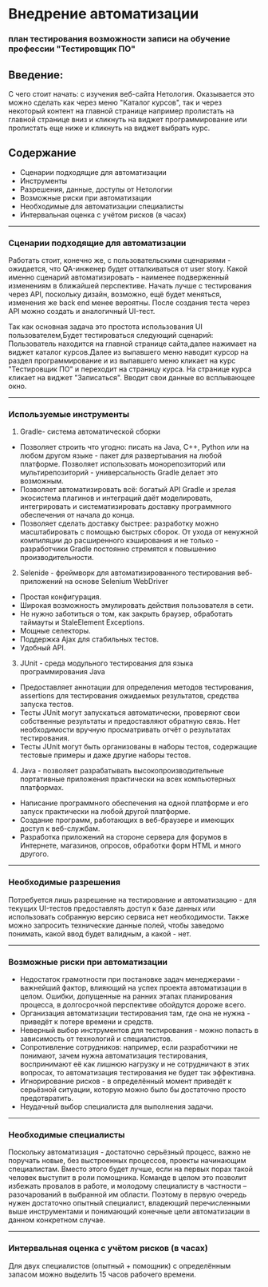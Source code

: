 # Внедрение автоматизации

### план тестирования возможности записи на обучение профессии "Тестировщик ПО"

## Введение:

 С чего стоит начать: с изучения веб-сайта Нетология. Оказывается это можно сделать как через
 меню "Каталог курсов", так и через некоторый контент на главной странице например пролистать
 на главной странице вниз и кликнуть на виджет программирование или пролистать еще ниже и кликнуть
 на виджет выбрать курс.
 
 
 ## Содержание
 - Сценарии подходящие для автоматизации
 - Инструменты
 - Разрешения, данные, доступы от Нетологии
 - Возможные риски при автоматизации
 - Необходимые для автоматизации специалисты
 - Интервальная оценка с учётом рисков (в часах)

___


### Сценарии подходящие для автоматизации

Работать стоит, конечно же, с пользовательскими сценариями - ожидается, что QA-инженер будет отталкиваться от user story. 
Какой именно сценарий автоматизировать - наименее подверженный изменениям в ближайшей перспективе. Начать лучше с тестирования
через API, поскольку дизайн, возможно, ещё будет меняться, изменения же back end менее вероятны. После создания теста через API
можно создать и аналогичный UI-тест.

Так как основная задача это простота использования UI пользователем,Будет тестироваться следующий сценарий:
Пользователь находится на главной странице сайта,далее нажимает на виджет каталог курсов.Далее из выпавшего 
меню наводит курсор на раздел программирование и из выпавшего меню кликает на курс "Тестировщик ПО" и переходит
на страницу курса. На странице курса кликает на виджет "Записаться". Вводит свои данные во всплывающее окно.

___


### Используемые инструменты

1. Gradle- система автоматической сборки
- Позволяет строить что угодно: писать на Java, C++, Python или на любом другом языке - пакет для развертывания на любой
 платформе. Позволяет использовать монорепозиторий или мультирепозиторий -  универсальность Gradle делает это возможным.
 - Позволяет автоматизировать всё: богатый API Gradle и зрелая экосистема плагинов и интеграций даёт моделировать, интегрировать
  и систематизировать доставку программного обеспечения от начала до конца.
 - Позволяет сделать доставку быстрее: разработку
можно масштабировать с помощью быстрых сборок. От ухода от ненужной компиляции до расширенного кэширования и не только - разработчики
Gradle постоянно стремятся к повышению производительности.

2. Selenide - фреймворк для автоматизированного тестирования веб-приложений на основе Selenium WebDriver
- Простая конфигурация.
- Широкая возможность эмулировать действия пользователя в сети.
- Не нужно заботиться о том, как закрыть браузер, обработать таймауты и StaleElement Exceptions.
- Мощные селекторы.
- Поддержка Ajax для стабильных тестов.
- Удобный API.

3. JUnit - среда модульного тестирования для языка программирования Java
- Предоставляет аннотации для определения методов тестирования, assertions для тестирования ожидаемых результатов, средства запуска тестов.
- Тесты JUnit могут запускаться автоматически, проверяют свои собственные результаты и предоставляют обратную связь. Нет необходимости вручную
 просматривать отчёт о результатах тестирования.
- Тесты JUnit могут быть организованы в наборы тестов, содержащие тестовые примеры и даже другие наборы тестов.

4. Java - позволяет разрабатывать высокопроизводительные портативные приложения практически на всех компьютерных платформах.
- Написание программного обеспечения на одной платформе и его запуск практически на любой другой платформе.
- Создание программ, работающих в веб-браузере и имеющих доступ к веб-службам.
- Разработка приложений на стороне сервера для форумов в Интернете, магазинов, опросов, обработки форм HTML и много другого.
___

### Необходимые разрешения 

Потребуется лишь разрешение на тестирование и автоматизацию - для текущих UI-тестов предоставлять доступ к базе данных или использовать собранную
версию сервиса нет необходимости. Также можно запросить технические данные полей, чтобы заведомо понимать, какой ввод будет валидным, а какой - нет.
___

### Возможные риски при автоматизации
- Недостаток грамотности при постановке задач менеджерами - важнейший фактор, влияющий на успех проекта автоматизации в целом. Ошибки, допущенные на
 ранних этапах планирования процесса, в долгосрочной перспективе обойдутся дороже всего.
-  Организация автоматизации тестирования там, где она не нужна - приведёт к потере времени и средств.
-  Неверный выбор инструментов для тестирования - можно попасть в зависимость от технологий и специалистов.
-  Сопротивление сотрудников: например, если разработчики не понимают, зачем нужна автоматизация тестирования, воспринимают её как лишнюю нагрузку и не
 сотрудничают в этих вопросах, то автоматизация тестирования не будет так эффективна.
-  Игнорирование рисков - в определённый момент приведёт к серьёзной ситуации, которую можно было бы достаточно просто предотвратить.
-  Неудачный выбор специалиста для выполнения задачи.
___

### Необходимые специалисты

Поскольку автоматизация - достаточно серьёзный процесс, важно не поручать новые, без выстроенных процессов, проекты начинающим специалистам. Вместо этого будет
лучше, если на первых порах такой человек выступит в роли помощника. Команде в целом это позволит избежать провалов в работе, и молодому специалисту
в частности – разочарований в выбранной им области. Поэтому в первую очередь нужен достаточно опытный специалист, владеющий перечисленными выше инструментами
и понимающий конечные цели автоматизации в данном конкретном случае.

___

### Интервальная оценка с учётом рисков (в часах)

Для двух специалистов (опытный + помощник) с определённым запасом можно выделить 15 часов рабочего времени.
